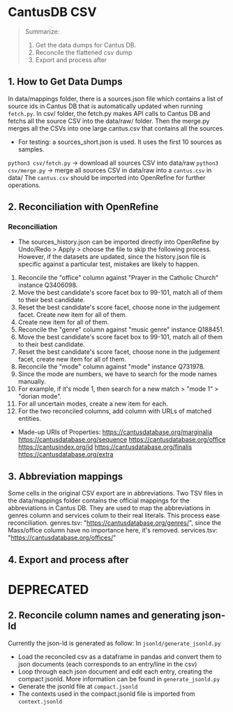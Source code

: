 #   CantusDB CSV

> Summarize:   
>   1.  Get the data dumps for Cantus DB.
>   2.  Reconcile the flattened csv dump
>   3.  Export and process after

##  1. How to Get Data Dumps

In data/mappings folder, there is a sources.json file which contains a list of source ids in Cantus DB that is automatically updated when running ```fetch.py```. In csv/ folder, the fetch.py makes API calls to Cantus DB and fetchs all the source CSV into the data/raw/ folder. Then the merge.py merges all the CSVs into one large cantus.csv that contains all the sources.
*   For testing: a sources_short.json is used. It uses the first 10 sources as samples.

```python3 csv/fetch.py``` -> download all sources CSV into data/raw
```python3 csv/merge.py``` -> merge all sources CSV in data/raw into a ```cantus.csv``` in data/
The ```cantus.csv``` should be imported into OpenRefine for further operations.

##  2. Reconciliation with OpenRefine

### Reconciliation

*   The sources_history.json can be imported directly into OpenRefine by Undo/Redo > Apply > choose the file to skip the following process. However, if the datasets are updated, since the history.json file is specific against a particular test, mistakes are likely to happen.

1.  Reconcile the "office" column against "Prayer in the Catholic Church" instance Q3406098.
2.  Move the best candidate's score facet box to 99-101, match all of them to their best candidate.
3.  Reset the best candidate's score facet, choose none in the judgement facet. Create new item for all of them.
4.  Create new item for all of them.
5.  Reconcile the "genre" column against "music genre" instance Q188451.
6.  Move the best candidate's score facet box to 99-101, match all of them to their best candidate.
7.  Reset the best candidate's score facet, choose none in the judgement facet, create new item for all of them.
8.  Reconcile the "mode" column against "mode" instance Q731978.
9.  Since the mode are numbers, we have to search for the mode names manually.
10. For example, if it's mode 1, then search for a new match > "mode 1" > "dorian mode".
11. For all uncertain modes, create a new item for each.
12. For the two reconciled columns, add column with URLs of matched entities.

*   Made-up URIs of Properties:
https://cantusdatabase.org/marginalia
https://cantusdatabase.org/sequence
https://cantusdatabase.org/office
https://cantusindex.org/id
https://cantusdatabase.org/finalis
https://cantusdatabase.org/extra

##  3. Abbreviation mappings

Some cells in the original CSV export are in abbreviations. Two TSV files in the data/mappings folder contains the official mappings for the abbreviations in Cantus DB. They are used to map the abbreviations in genres column and services colum to their real literals. This process ease reconciliation. 
genres.tsv: "https://cantusdatabase.org/genres/", since the Mass/office column have no importance here, it's removed.
services.tsv: "https://cantusdatabase.org/offices/"

##  4. Export and process after

# DEPRECATED

##  2. Reconcile column names and generating json-ld 
Currently the json-ld is generated as follow:
In `jsonld/generate_jsonld.py`
- Load the reconciled csv as a dataframe in pandas and convert them to json documents (each corresponds to an entry/line in the csv)
- Loop through each json document and edit each entry, creating the compact jsonld. More information can be found in `generate_jsonld.py`
- Generate the jsonld file at `compact.jsonld`
- The contexts used in the compact.jsonld file is imported from `context.jsonld`

